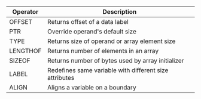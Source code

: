 | Operator | Description                                            |
| -------- | ------------------------------------------------------ |
| OFFSET   | Returns offset of a data label                         |
| PTR      | Override operand's default size                        |
| TYPE     | Returns size of operand or array element size          |
| LENGTHOF | Returns number of elements in an array                 |
| SIZEOF   | Returns number of bytes used by array initializer      |
| LABEL    | Redefines same variable with different size attributes |
| ALIGN    | Aligns a variable on a boundary                        |